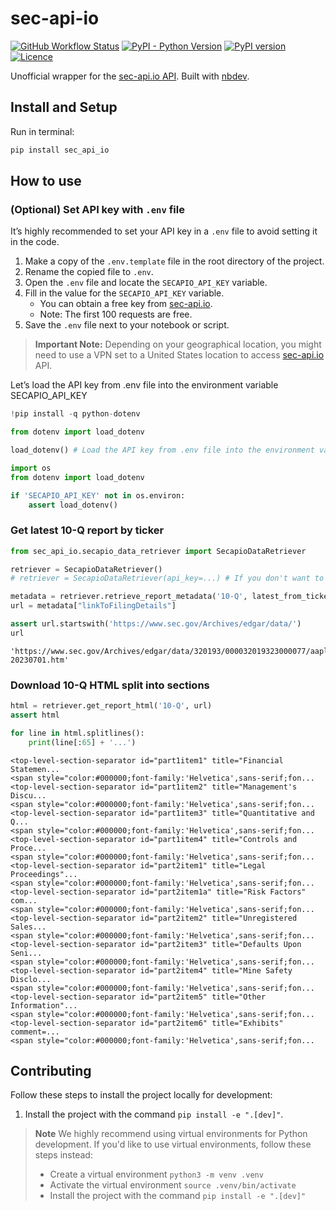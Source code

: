 # sec-api-io

<!-- WARNING: THIS FILE WAS AUTOGENERATED! DO NOT EDIT! -->

<a href="https://github.com/elijas/sec-api-io/actions/workflows/test.yaml"><img alt="GitHub Workflow Status" src="https://img.shields.io/github/actions/workflow/status/elijas/sec-api-io/test.yaml?label=build"></a>
<a href="https://pypi.org/project/sec-api-io/"><img alt="PyPI - Python Version" src="https://img.shields.io/pypi/pyversions/sec-api-io"></a>
<a href="https://badge.fury.io/py/sec-api-io"><img src="https://badge.fury.io/py/sec-api-io.svg" alt="PyPI version" /></a>
<a href="LICENSE"><img src="https://img.shields.io/github/license/elijas/sec-api-io.svg" alt="Licence"></a>

Unofficial wrapper for the [sec-api.io API](https://sec-api.io). Built
with [nbdev](https://nbdev.fast.ai/).

## Install and Setup

Run in terminal:

``` sh
pip install sec_api_io
```

## How to use

### (Optional) Set API key with `.env` file

It’s highly recommended to set your API key in a `.env` file to avoid
setting it in the code.

1.  Make a copy of the `.env.template` file in the root directory of the
    project.
2.  Rename the copied file to `.env`.
3.  Open the `.env` file and locate the `SECAPIO_API_KEY` variable.
4.  Fill in the value for the `SECAPIO_API_KEY` variable.
    - You can obtain a free key from [sec-api.io](https://sec-api.io/).
    - Note: The first 100 requests are free.
5.  Save the `.env` file next to your notebook or script.

> **Important Note:** Depending on your geographical location, you might
> need to use a VPN set to a United States location to access
> [sec-api.io](https://sec-api.io/) API.

Let’s load the API key from .env file into the environment variable
SECAPIO_API_KEY

``` python
!pip install -q python-dotenv
```

``` python
from dotenv import load_dotenv

load_dotenv() # Load the API key from .env file into the environment variable SECAPIO_API_KEY
```

``` python
import os 
from dotenv import load_dotenv

if 'SECAPIO_API_KEY' not in os.environ:
    assert load_dotenv()
```

### Get latest 10-Q report by ticker

``` python
from sec_api_io.secapio_data_retriever import SecapioDataRetriever

retriever = SecapioDataRetriever()
# retriever = SecapioDataRetriever(api_key=...) # If you don't want to use .env file

metadata = retriever.retrieve_report_metadata('10-Q', latest_from_ticker='AAPL')
url = metadata["linkToFilingDetails"]

assert url.startswith('https://www.sec.gov/Archives/edgar/data/')
url
```

    'https://www.sec.gov/Archives/edgar/data/320193/000032019323000077/aapl-20230701.htm'

### Download 10-Q HTML split into sections

``` python
html = retriever.get_report_html('10-Q', url)
assert html
```

``` python
for line in html.splitlines():
    print(line[:65] + '...')
```

    <top-level-section-separator id="part1item1" title="Financial Statemen...
    <span style="color:#000000;font-family:'Helvetica',sans-serif;fon...
    <top-level-section-separator id="part1item2" title="Management's Discu...
    <span style="color:#000000;font-family:'Helvetica',sans-serif;fon...
    <top-level-section-separator id="part1item3" title="Quantitative and Q...
    <span style="color:#000000;font-family:'Helvetica',sans-serif;fon...
    <top-level-section-separator id="part1item4" title="Controls and Proce...
    <span style="color:#000000;font-family:'Helvetica',sans-serif;fon...
    <top-level-section-separator id="part2item1" title="Legal Proceedings"...
    <span style="color:#000000;font-family:'Helvetica',sans-serif;fon...
    <top-level-section-separator id="part2item1a" title="Risk Factors" com...
    <span style="color:#000000;font-family:'Helvetica',sans-serif;fon...
    <top-level-section-separator id="part2item2" title="Unregistered Sales...
    <span style="color:#000000;font-family:'Helvetica',sans-serif;fon...
    <top-level-section-separator id="part2item3" title="Defaults Upon Seni...
    <span style="color:#000000;font-family:'Helvetica',sans-serif;fon...
    <top-level-section-separator id="part2item4" title="Mine Safety Disclo...
    <span style="color:#000000;font-family:'Helvetica',sans-serif;fon...
    <top-level-section-separator id="part2item5" title="Other Information"...
    <span style="color:#000000;font-family:'Helvetica',sans-serif;fon...
    <top-level-section-separator id="part2item6" title="Exhibits" comment=...
    <span style="color:#000000;font-family:'Helvetica',sans-serif;fon...

## Contributing

Follow these steps to install the project locally for development:

1. Install the project with the command `pip install -e ".[dev]"`.

> **Note**
We highly recommend using virtual environments for Python development. If you'd like to use virtual environments, follow these steps instead:
> - Create a virtual environment `python3 -m venv .venv`
> - Activate the virtual environment `source .venv/bin/activate`
> - Install the project with the command `pip install -e ".[dev]"`
